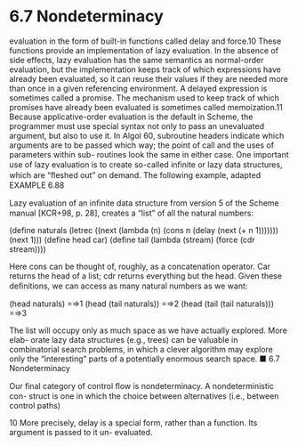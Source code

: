 # 6.7 Nondeterminacy

evaluation in the form of built-in functions called delay and force.10 These functions provide an implementation of lazy evaluation. In the absence of side effects, lazy evaluation has the same semantics as normal-order evaluation, but the implementation keeps track of which expressions have already been evaluated, so it can reuse their values if they are needed more than once in a given referencing environment. A delayed expression is sometimes called a promise. The mechanism used to keep track of which promises have already been evaluated is sometimes called memoization.11 Because applicative-order evaluation is the default in Scheme, the programmer must use special syntax not only to pass an unevaluated argument, but also to use it. In Algol 60, subroutine headers indicate which arguments are to be passed which way; the point of call and the uses of parameters within sub- routines look the same in either case. One important use of lazy evaluation is to create so-called inﬁnite or lazy data structures, which are “ﬂeshed out” on demand. The following example, adapted EXAMPLE 6.88

Lazy evaluation of an inﬁnite data structure from version 5 of the Scheme manual [KCR+98, p. 28], creates a “list” of all the natural numbers:

(define naturals (letrec ((next (lambda (n) (cons n (delay (next (+ n 1))))))) (next 1))) (define head car) (define tail (lambda (stream) (force (cdr stream))))

Here cons can be thought of, roughly, as a concatenation operator. Car returns the head of a list; cdr returns everything but the head. Given these deﬁnitions, we can access as many natural numbers as we want:

(head naturals) =⇒1 (head (tail naturals)) =⇒2 (head (tail (tail naturals))) =⇒3

The list will occupy only as much space as we have actually explored. More elab- orate lazy data structures (e.g., trees) can be valuable in combinatorial search problems, in which a clever algorithm may explore only the “interesting” parts of a potentially enormous search space. ■ 6.7 Nondeterminacy

Our ﬁnal category of control ﬂow is nondeterminacy. A nondeterministic con- struct is one in which the choice between alternatives (i.e., between control paths)

10 More precisely, delay is a special form, rather than a function. Its argument is passed to it un- evaluated.

